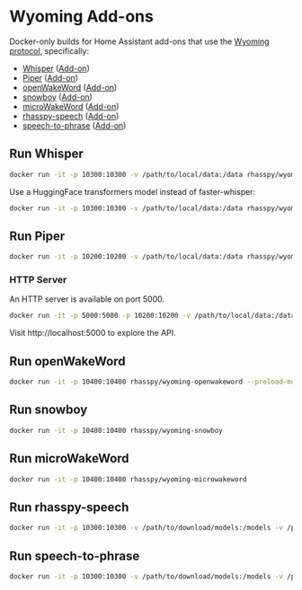 # Wyoming Add-ons

Docker-only builds for Home Assistant add-ons that use the [Wyoming protocol](https://github.com/rhasspy/rhasspy3/blob/master/docs/wyoming.md), specifically:

* [Whisper](https://hub.docker.com/r/rhasspy/wyoming-whisper) ([Add-on](https://github.com/home-assistant/addons/blob/master/whisper/README.md))
* [Piper](https://hub.docker.com/r/rhasspy/wyoming-piper) ([Add-on](https://github.com/home-assistant/addons/blob/master/piper/README.md))
* [openWakeWord](https://hub.docker.com/r/rhasspy/wyoming-openwakeword) ([Add-on](https://github.com/home-assistant/addons/blob/master/openwakeword/README.md))
* [snowboy](https://hub.docker.com/r/rhasspy/wyoming-snowboy) ([Add-on](https://github.com/rhasspy/hassio-addons/tree/master/snowboy/README.md))
* [microWakeWord](https://hub.docker.com/r/rhasspy/wyoming-microwakeword) ([Add-on](https://github.com/rhasspy/hassio-addons/tree/master/microwakeword/README.md))
* [rhasspy-speech](https://hub.docker.com/r/rhasspy/wyoming-rhasspy-speech) ([Add-on](https://github.com/rhasspy/hassio-addons/tree/master/rhasspy-speech/README.md))
* [speech-to-phrase](https://hub.docker.com/r/rhasspy/wyoming-speech-to-phrase) ([Add-on](https://github.com/home-assistant/addons/blob/master/speech_to_phrase/README.md))


## Run Whisper

``` sh
docker run -it -p 10300:10300 -v /path/to/local/data:/data rhasspy/wyoming-whisper --model tiny-int8 --language en
```

Use a HuggingFace transformers model instead of faster-whisper:

``` sh
docker run -it -p 10300:10300 -v /path/to/local/data:/data rhasspy/wyoming-whisper --use-transformers --model openai/whisper-tiny.en --language en
```


## Run Piper

``` sh
docker run -it -p 10200:10200 -v /path/to/local/data:/data rhasspy/wyoming-piper --voice en_US-lessac-medium
```

### HTTP Server

An HTTP server is available on port 5000.

``` sh
docker run -it -p 5000:5000 -p 10200:10200 -v /path/to/local/data:/data rhasspy/wyoming-piper --voice en_US-lessac-medium
```

Visit http://localhost:5000 to explore the API.

## Run openWakeWord

``` sh
docker run -it -p 10400:10400 rhasspy/wyoming-openwakeword --preload-model 'ok_nabu'
```

## Run snowboy

``` sh
docker run -it -p 10400:10400 rhasspy/wyoming-snowboy
```

## Run microWakeWord

``` sh
docker run -it -p 10400:10400 rhasspy/wyoming-microwakeword
```

## Run rhasspy-speech

``` sh
docker run -it -p 10300:10300 -v /path/to/download/models:/models -v /path/to/train:/train rhasspy/wyoming-rhasspy-speech
```

## Run speech-to-phrase

``` sh
docker run -it -p 10300:10300 -v /path/to/download/models:/models -v /path/to/train:/train rhasspy/wyoming-speech-to-phrase --hass-websocket-uri 'ws://homeassistant.local:8123/api/websocket' --hass-token '<LONG_LIVED_ACCESS_TOKEN>' --retrain-on-start
```
